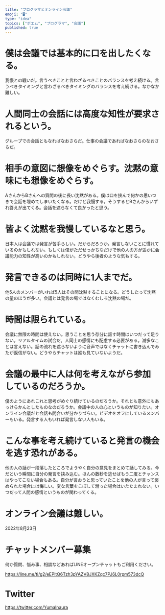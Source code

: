```yaml
---
title: "プログラマとオンライン会議"
emoji: "🖥"
type: "idea"
topics: ["ポエム", "プログラマ", "会議"]
published: true
---
```



# 僕は会議では基本的に口を出したくなる。

我慢との戦いだ。言うべきことと言わざるべきことのバランスを考え続ける。言うべきタイミングと言わざるべきタイミングのバランスを考え続ける。なかなか難しい。

# 人間同士の会話には高度な知性が要求されるという。

グループでの会話ともなればなおさらだ。仕事の会議であればなおさらのなおさらだ。

# 相手の意図に想像をめぐらす。沈黙の意味にも想像をめぐらす。

AさんからBさんへの質問の後に長い沈黙がある。僕は口を挟んで何かの思いつきで会話を埋めてしまいたくなる。だけど我慢する。そうするとBさんからいずれ答えが出てくる。会話を遮らなくて良かったと思う。

# 皆よく沈黙を我慢しているなと思う。

日本人は会議では発言が苦手らしい。だからだろうか。発言しないことに慣れているのかもしれない。もしくは僕がただせっかちなだけで他の人の方が遥かに会議能力の知性が高いのかもしれない。どうやら後者のような気もする。

# 発言できるのは同時に1人までだ。

他5人のメンバーがいれば5人はその間沈黙することになる。どうしたって沈黙の量のほうが多い。会議とは発言の場ではなくむしろ沈黙の場だ。

# 時間は限られている。

会議に無限の時間は使えない。思うことを思う存分に話す時間はいつだって足りない。リアルタイムの試合だ。人同士の感情にも配慮する必要がある。滅多なことは言えない。話の流れを遮らないように音声ではなくチャットに書き込んでみたが返信がない。どうやらチャットは誰も見ていないようだ。

# 会議の最中に人は何を考えながら参加しているのだろうか。

僕のようにあれこれと思考がめぐり続けているのだろうか。それとも意外にもあっけらかんとしたものなのだろうか。会議中の人の心というものが知りたい。オンライン会議だと会話も間合いが分かりづらい。ビデオをオフにしているメンバーもいる。発言する人もいれば発言しない人もいる。

# こんな事を考え続けていると発言の機会を逃す恐れがある。

他の人の話が一段落したところでようやく自分の意見をまとめて話してみる。今だという瞬間に自分の発言を挟み込む。ほんの数秒を逃せばもう二度とチャンスはやってこない場合もある。自分が言おうと思っていたことを他の人が言って褒められた場合には悔しい。変な言葉をこぼして滑った場合はいたたまれない。いつだって人間の感情というものが関わってくる。

# オンライン会議は難しい。

2022年8月23日

<!-- Update From Qiita API -->

# チャットメンバー募集


何か質問、悩み事、相談などあればLINEオープンチャットもご利用ください。

https://line.me/ti/g2/eEPltQ6Tzh3pYAZV8JXKZqc7PJ6L0rpm573dcQ


# Twitter

https://twitter.com/YumaInaura

<!-- Update From Qiita API -->

